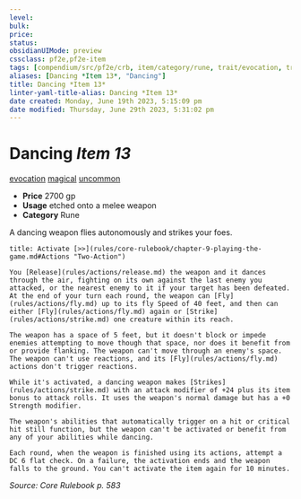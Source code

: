 ```yaml
---
level:
bulk:
price:
status:
obsidianUIMode: preview
cssclass: pf2e,pf2e-item
tags: [compendium/src/pf2e/crb, item/category/rune, trait/evocation, trait/magical, trait/uncommon]
aliases: [Dancing *Item 13*, "Dancing"]
title: Dancing *Item 13*
linter-yaml-title-alias: Dancing *Item 13*
date created: Monday, June 19th 2023, 5:15:09 pm
date modified: Thursday, June 29th 2023, 5:31:02 pm
---
```


# Dancing *Item 13*

[evocation](rules/traits/evocation.md) [magical](rules/traits/magical.md) [uncommon](rules/traits/uncommon.md)  

- **Price** 2700 gp
- **Usage** etched onto a melee weapon
- **Category** Rune

A dancing weapon flies autonomously and strikes your foes.

```ad-embed-ability
title: Activate [>>](rules/core-rulebook/chapter-9-playing-the-game.md#Actions "Two-Action")

You [Release](rules/actions/release.md) the weapon and it dances through the air, fighting on its own against the last enemy you attacked, or the nearest enemy to it if your target has been defeated. At the end of your turn each round, the weapon can [Fly](rules/actions/fly.md) up to its fly Speed of 40 feet, and then can either [Fly](rules/actions/fly.md) again or [Strike](rules/actions/strike.md) one creature within its reach.

The weapon has a space of 5 feet, but it doesn't block or impede enemies attempting to move though that space, nor does it benefit from or provide flanking. The weapon can't move through an enemy's space. The weapon can't use reactions, and its [Fly](rules/actions/fly.md) actions don't trigger reactions.

While it's activated, a dancing weapon makes [Strikes](rules/actions/strike.md) with an attack modifier of +24 plus its item bonus to attack rolls. It uses the weapon's normal damage but has a +0 Strength modifier.

The weapon's abilities that automatically trigger on a hit or critical hit still function, but the weapon can't be activated or benefit from any of your abilities while dancing.

Each round, when the weapon is finished using its actions, attempt a DC 6 flat check. On a failure, the activation ends and the weapon falls to the ground. You can't activate the item again for 10 minutes.
```

*Source: Core Rulebook p. 583*
